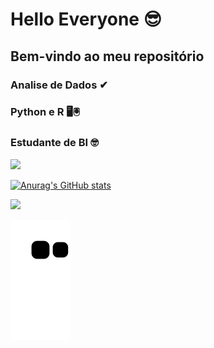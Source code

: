 # Hello Everyone 😎
## Bem-vindo ao meu repositório
### Analise de Dados ✔
### Python e R 🖥🖲
### Estudante de BI 🤓

<div>
    <a href="https://www.linkedin.com/in/gustavo-coliveira/" target="_blank"><img src="https://img.shields.io/badge/-LinkedIn-%230077B5?style=for-the-badge&logo=linkedin&logoColor=white" target="_blank"></a>

[![Anurag's GitHub stats](https://github-readme-stats.vercel.app/api?username=gucam&theme=gotham&show_icons=true)](https://github.com/gucam/github-readme-stats)

<img height="180em" src="https://github-readme-stats.vercel.app/api/top-langs/?username=gucam&layout=compact&langs_count=7&theme=gotham"/>

 ![Snake animation](https://github.com/rafaballerini/rafaballerini/blob/output/github-contribution-grid-snake.svg)
 
